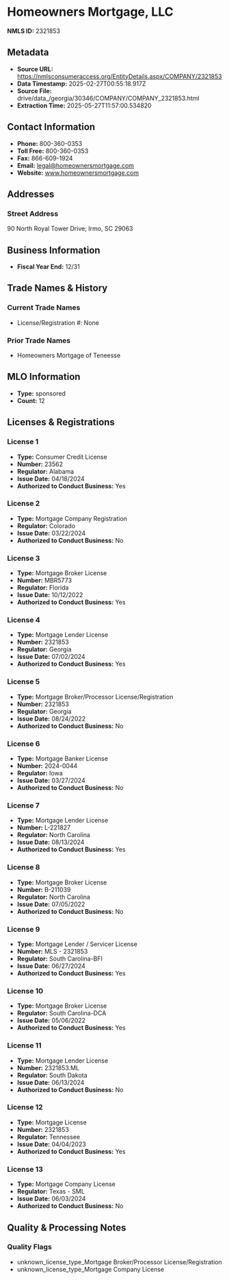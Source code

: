 # Homeowners Mortgage, LLC

**NMLS ID:** 2321853

## Metadata
- **Source URL:** https://nmlsconsumeraccess.org/EntityDetails.aspx/COMPANY/2321853
- **Data Timestamp:** 2025-02-27T00:55:18.917Z
- **Source File:** drive/data_/georgia/30346/COMPANY/COMPANY_2321853.html
- **Extraction Time:** 2025-05-27T11:57:00.534820

## Contact Information
- **Phone:** 800-360-0353
- **Toll Free:** 800-360-0353
- **Fax:** 866-609-1924
- **Email:** legal@homeownersmortgage.com
- **Website:** www.homeownersmortgage.com

## Addresses
### Street Address
90 North Royal Tower Drive; Irmo, SC 29063

## Business Information
- **Fiscal Year End:** 12/31

## Trade Names & History
### Current Trade Names
- License/Registration #: None

### Prior Trade Names
- Homeowners Mortgage of Teneesse

## MLO Information
- **Type:** sponsored
- **Count:** 12

## Licenses & Registrations

### License 1
- **Type:** Consumer Credit License
- **Number:** 23562
- **Regulator:** Alabama
- **Issue Date:** 04/18/2024
- **Authorized to Conduct Business:** Yes

### License 2
- **Type:** Mortgage Company Registration
- **Regulator:** Colorado
- **Issue Date:** 03/22/2024
- **Authorized to Conduct Business:** No

### License 3
- **Type:** Mortgage Broker License
- **Number:** MBR5773
- **Regulator:** Florida
- **Issue Date:** 10/12/2022
- **Authorized to Conduct Business:** Yes

### License 4
- **Type:** Mortgage Lender License
- **Number:** 2321853
- **Regulator:** Georgia
- **Issue Date:** 07/02/2024
- **Authorized to Conduct Business:** Yes

### License 5
- **Type:** Mortgage Broker/Processor License/Registration
- **Number:** 2321853
- **Regulator:** Georgia
- **Issue Date:** 08/24/2022
- **Authorized to Conduct Business:** No

### License 6
- **Type:** Mortgage Banker License
- **Number:** 2024-0044
- **Regulator:** Iowa
- **Issue Date:** 03/27/2024
- **Authorized to Conduct Business:** No

### License 7
- **Type:** Mortgage Lender License
- **Number:** L-221827
- **Regulator:** North Carolina
- **Issue Date:** 08/13/2024
- **Authorized to Conduct Business:** Yes

### License 8
- **Type:** Mortgage Broker License
- **Number:** B-211039
- **Regulator:** North Carolina
- **Issue Date:** 07/05/2022
- **Authorized to Conduct Business:** No

### License 9
- **Type:** Mortgage Lender / Servicer License
- **Number:** MLS - 2321853
- **Regulator:** South Carolina-BFI
- **Issue Date:** 06/27/2024
- **Authorized to Conduct Business:** Yes

### License 10
- **Type:** Mortgage Broker License
- **Regulator:** South Carolina-DCA
- **Issue Date:** 05/06/2022
- **Authorized to Conduct Business:** Yes

### License 11
- **Type:** Mortgage Lender License
- **Number:** 2321853.ML
- **Regulator:** South Dakota
- **Issue Date:** 06/13/2024
- **Authorized to Conduct Business:** No

### License 12
- **Type:** Mortgage License
- **Number:** 2321853
- **Regulator:** Tennessee
- **Issue Date:** 04/04/2023
- **Authorized to Conduct Business:** Yes

### License 13
- **Type:** Mortgage Company License
- **Regulator:** Texas - SML
- **Issue Date:** 06/03/2024
- **Authorized to Conduct Business:** No

## Quality & Processing Notes
### Quality Flags
- unknown_license_type_Mortgage Broker/Processor License/Registration
- unknown_license_type_Mortgage Company License

